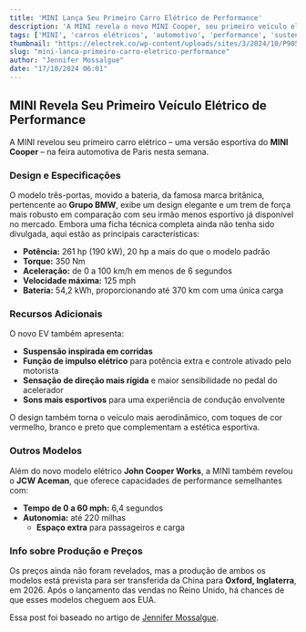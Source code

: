 ```yaml
---
title: 'MINI Lança Seu Primeiro Carro Elétrico de Performance'
description: 'A MINI revela o novo MINI Cooper, seu primeiro veículo elétrico esportivo, na feira automotiva de Paris. Descubra suas características impressionantes e desempenho.'
tags: ['MINI', 'carros elétricos', 'automotivo', 'performance', 'sustentabilidade']
thumbnail: "https://electrek.co/wp-content/uploads/sites/3/2024/10/P90571704_highRes_the-mini-john-cooper.jpeg?quality=82&strip=all&w=1500"
slug: "mini-lanca-primeiro-carro-eletrico-performance"
author: "Jennifer Mossalgue"
date: "17/10/2024 06:01"
---
```


## MINI Revela Seu Primeiro Veículo Elétrico de Performance

A MINI revelou seu primeiro carro elétrico – uma versão esportiva do **MINI Cooper** – na feira automotiva de Paris nesta semana.

### Design e Especificações
O modelo três-portas, movido a bateria, da famosa marca britânica, pertencente ao **Grupo BMW**, exibe um design elegante e um trem de força mais robusto em comparação com seu irmão menos esportivo já disponível no mercado. Embora uma ficha técnica completa ainda não tenha sido divulgada, aqui estão as principais características:

- **Potência:** 261 hp (190 kW), 20 hp a mais do que o modelo padrão
- **Torque:** 350 Nm
- **Aceleração:** de 0 a 100 km/h em menos de 6 segundos
- **Velocidade máxima:** 125 mph
- **Bateria:** 54,2 kWh, proporcionando até 370 km com uma única carga

### Recursos Adicionais
O novo EV também apresenta:
- **Suspensão inspirada em corridas**
- **Função de impulso elétrico** para potência extra e controle ativado pelo motorista
- **Sensação de direção mais rígida** e maior sensibilidade no pedal do acelerador
- **Sons mais esportivos** para uma experiência de condução envolvente

O design também torna o veículo mais aerodinâmico, com toques de cor vermelho, branco e preto que complementam a estética esportiva.

### Outros Modelos
Além do novo modelo elétrico **John Cooper Works**, a MINI também revelou o **JCW Aceman**, que oferece capacidades de performance semelhantes com:
- **Tempo de 0 a 60 mph:** 6,4 segundos
- **Autonomia:** até 220 milhas
  - **Espaço extra** para passageiros e carga

### Info sobre Produção e Preços
Os preços ainda não foram revelados, mas a produção de ambos os modelos está prevista para ser transferida da China para **Oxford, Inglaterra**, em 2026. Após o lançamento das vendas no Reino Unido, há chances de que esses modelos cheguem aos EUA.

Essa post foi baseado no artigo de [Jennifer Mossalgue](https://electrek.co/2024/10/16/mini-unveils-its-first-all-electric-performance-ev/).
